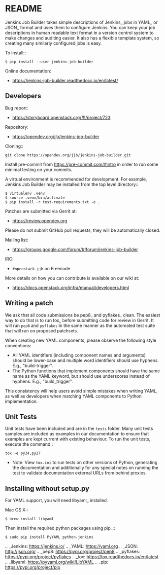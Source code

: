 README
======

Jenkins Job Builder takes simple descriptions of Jenkins_ jobs in YAML_ or JSON_
format and uses them to configure Jenkins. You can keep your job descriptions in
human readable text format in a version control system to make changes and
auditing easier. It also has a flexible template system, so creating many
similarly configured jobs is easy.

To install::

    $ pip install --user jenkins-job-builder

Online documentation:

* https://jenkins-job-builder.readthedocs.io/en/latest/

Developers
----------
Bug report:

* https://storyboard.openstack.org/#!/project/723

Repository:

* https://opendev.org/jjb/jenkins-job-builder

Cloning::

    git clone https://opendev.org/jjb/jenkins-job-builder.git

Install pre-commit from https://pre-commit.com/#intro in order to run some
minimal testing on your commits.

A virtual environment is recommended for development.  For example, Jenkins
Job Builder may be installed from the top level directory::

    $ virtualenv .venv
    $ source .venv/bin/activate
    $ pip install -r test-requirements.txt -e .

Patches are submitted via Gerrit at:

* https://review.opendev.org

Please do not submit GitHub pull requests, they will be automatically closed.

Mailing list:

* https://groups.google.com/forum/#!forum/jenkins-job-builder

IRC:

* ``#openstack-jjb`` on Freenode

More details on how you can contribute is available on our wiki at:

* https://docs.openstack.org/infra/manual/developers.html

Writing a patch
---------------

We ask that all code submissions be pep8_ and pyflakes_ clean.  The
easiest way to do that is to run tox_ before submitting code for
review in Gerrit.  It will run ``pep8`` and ``pyflakes`` in the same
manner as the automated test suite that will run on proposed
patchsets.

When creating new YAML components, please observe the following style
conventions:

* All YAML identifiers (including component names and arguments)
  should be lower-case and multiple word identifiers should use
  hyphens.  E.g., "build-trigger".
* The Python functions that implement components should have the same
  name as the YAML keyword, but should use underscores instead of
  hyphens. E.g., "build_trigger".

This consistency will help users avoid simple mistakes when writing
YAML, as well as developers when matching YAML components to Python
implementation.

Unit Tests
----------

Unit tests have been included and are in the ``tests`` folder. Many unit
tests samples are included as examples in our documentation to ensure that
examples are kept current with existing behaviour. To run the unit tests,
execute the command::

    tox -e py34,py27

* Note: View ``tox.ini`` to run tests on other versions of Python,
  generating the documentation and additionally for any special notes
  on running the test to validate documentation external URLs from behind
  proxies.

Installing without setup.py
---------------------------

For YAML support, you will need libyaml_ installed.

Mac OS X::

    $ brew install libyaml

Then install the required python packages using pip_::

    $ sudo pip install PyYAML python-jenkins

.. _Jenkins: https://jenkins.io/
.. _YAML: https://yaml.org
.. _JSON: http://json.org/
.. _pep8: https://pypi.org/project/pep8
.. _pyflakes: https://pypi.org/project/pyflakes
.. _tox: https://tox.readthedocs.io/en/latest
.. _libyaml: https://pyyaml.org/wiki/LibYAML
.. _pip: https://pypi.org/project/pip

